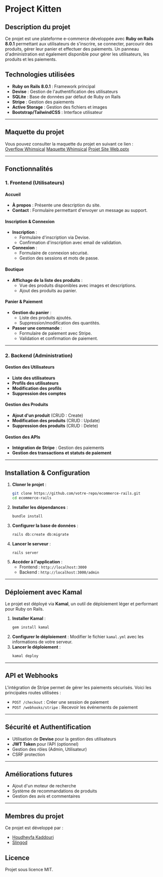 # Project Kitten

## Description du projet

Ce projet est une plateforme e-commerce développée avec **Ruby on Rails 8.0.1** permettant aux utilisateurs de s'inscrire, se connecter, parcourir des produits, gérer leur panier et effectuer des paiements. Un panneau d'administration est également disponible pour gérer les utilisateurs, les produits et les paiements.

## Technologies utilisées

- **Ruby on Rails 8.0.1** : Framework principal
- **Devise** : Gestion de l'authentification des utilisateurs
- **SQLite** : Base de données par défaut de Ruby on Rails
- **Stripe** : Gestion des paiements
- **Active Storage** : Gestion des fichiers et images
- **Bootstrap/TailwindCSS** : Interface utilisateur

---

## Maquette du projet

Vous pouvez consulter la maquette du projet en suivant ce lien :  
[Overflow Whimsical](https://whimsical.com/kiten-project-AHHzuD6TwMHcV5BFaD4gUu)
[Maquette Whimsical](https://whimsical.com/kitten2wireframe-WPbpQbpewkZgZv5faFrJUY)
[Projet Site Web.pptx](https://github.com/user-attachments/files/19105674/Projet.Site.Web.pptx)

---

## Fonctionnalités

### 1. Frontend (Utilisateurs)

#### Accueil

- **À propos** : Présente une description du site.
- **Contact** : Formulaire permettant d'envoyer un message au support.

#### Inscription & Connexion

- **Inscription** :
  - Formulaire d'inscription via Devise.
  - Confirmation d'inscription avec email de validation.
- **Connexion** :
  - Formulaire de connexion sécurisé.
  - Gestion des sessions et mots de passe.

#### Boutique

- **Affichage de la liste des produits** :
  - Vue des produits disponibles avec images et descriptions.
  - Ajout des produits au panier.

#### Panier & Paiement

- **Gestion du panier** :
  - Liste des produits ajoutés.
  - Suppression/modification des quantités.
- **Passer une commande** :
  - Formulaire de paiement avec Stripe.
  - Validation et confirmation de paiement.

---

### 2. Backend (Administration)

#### Gestion des Utilisateurs

- **Liste des utilisateurs**
- **Profils des utilisateurs**
- **Modification des profils**
- **Suppression des comptes**

#### Gestion des Produits

- **Ajout d'un produit** (CRUD : Create)
- **Modification des produits** (CRUD : Update)
- **Suppression des produits** (CRUD : Delete)

#### Gestion des APIs

- **Intégration de Stripe** : Gestion des paiements
- **Gestion des transactions et statuts de paiement**

---

## Installation & Configuration

1. **Cloner le projet** :
   ```sh
   git clone https://github.com/votre-repo/ecommerce-rails.git
   cd ecommerce-rails
   ```
2. **Installer les dépendances** :
   ```sh
   bundle install
   ```
3. **Configurer la base de données** :
   ```sh
   rails db:create db:migrate
   ```
4. **Lancer le serveur** :
   ```sh
   rails server
   ```
5. **Accéder à l'application** :
   - Frontend : `http://localhost:3000`
   - Backend : `http://localhost:3000/admin`

---

## Déploiement avec Kamal

Le projet est déployé via **Kamal**, un outil de déploiement léger et performant pour Ruby on Rails.

1. **Installer Kamal** :
   ```sh
   gem install kamal
   ```
2. **Configurer le déploiement** :
   Modifier le fichier `kamal.yml` avec les informations de votre serveur.
3. **Lancer le déploiement** :
   ```sh
   kamal deploy
   ```

---

## API et Webhooks

L'intégration de Stripe permet de gérer les paiements sécurisés. Voici les principales routes utilisées :

- `POST /checkout` : Créer une session de paiement
- `POST /webhooks/stripe` : Recevoir les événements de paiement

---

## Sécurité et Authentification

- Utilisation de **Devise** pour la gestion des utilisateurs
- **JWT Token** pour l’API (optionnel)
- Gestion des rôles (Admin, Utilisateur)
- CSRF protection

---

## Améliorations futures

- Ajout d'un moteur de recherche
- Système de recommandations de produits
- Gestion des avis et commentaires

---

## Membres du projet

Ce projet est développé par :

- [Houdheyfa Kaddouri](https://github.com/houdheyfakaddouri)
- [Slingod](https://github.com/Slingod)

## Licence

Projet sous licence MIT.
